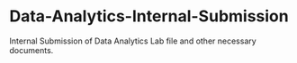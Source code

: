 # Data-Analytics-Internal-Submission

Internal Submission of Data Analytics Lab file and other necessary documents.
